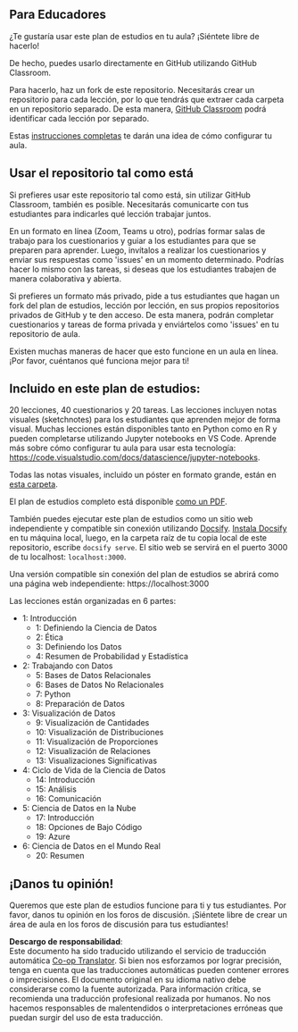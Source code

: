 <!--
CO_OP_TRANSLATOR_METADATA:
{
  "original_hash": "87f157ea00d36c1d12c14390d9852b50",
  "translation_date": "2025-08-24T20:48:06+00:00",
  "source_file": "for-teachers.md",
  "language_code": "es"
}
-->
## Para Educadores

¿Te gustaría usar este plan de estudios en tu aula? ¡Siéntete libre de hacerlo!

De hecho, puedes usarlo directamente en GitHub utilizando GitHub Classroom.

Para hacerlo, haz un fork de este repositorio. Necesitarás crear un repositorio para cada lección, por lo que tendrás que extraer cada carpeta en un repositorio separado. De esta manera, [GitHub Classroom](https://classroom.github.com/classrooms) podrá identificar cada lección por separado.

Estas [instrucciones completas](https://github.blog/2020-03-18-set-up-your-digital-classroom-with-github-classroom/) te darán una idea de cómo configurar tu aula.

## Usar el repositorio tal como está

Si prefieres usar este repositorio tal como está, sin utilizar GitHub Classroom, también es posible. Necesitarás comunicarte con tus estudiantes para indicarles qué lección trabajar juntos.

En un formato en línea (Zoom, Teams u otro), podrías formar salas de trabajo para los cuestionarios y guiar a los estudiantes para que se preparen para aprender. Luego, invítalos a realizar los cuestionarios y enviar sus respuestas como 'issues' en un momento determinado. Podrías hacer lo mismo con las tareas, si deseas que los estudiantes trabajen de manera colaborativa y abierta.

Si prefieres un formato más privado, pide a tus estudiantes que hagan un fork del plan de estudios, lección por lección, en sus propios repositorios privados de GitHub y te den acceso. De esta manera, podrán completar cuestionarios y tareas de forma privada y enviártelos como 'issues' en tu repositorio de aula.

Existen muchas maneras de hacer que esto funcione en un aula en línea. ¡Por favor, cuéntanos qué funciona mejor para ti!

## Incluido en este plan de estudios:

20 lecciones, 40 cuestionarios y 20 tareas. Las lecciones incluyen notas visuales (sketchnotes) para los estudiantes que aprenden mejor de forma visual. Muchas lecciones están disponibles tanto en Python como en R y pueden completarse utilizando Jupyter notebooks en VS Code. Aprende más sobre cómo configurar tu aula para usar esta tecnología: https://code.visualstudio.com/docs/datascience/jupyter-notebooks.

Todas las notas visuales, incluido un póster en formato grande, están en [esta carpeta](../../sketchnotes).

El plan de estudios completo está disponible [como un PDF](../../pdf/readme.pdf).

También puedes ejecutar este plan de estudios como un sitio web independiente y compatible sin conexión utilizando [Docsify](https://docsify.js.org/#/). [Instala Docsify](https://docsify.js.org/#/quickstart) en tu máquina local, luego, en la carpeta raíz de tu copia local de este repositorio, escribe `docsify serve`. El sitio web se servirá en el puerto 3000 de tu localhost: `localhost:3000`.

Una versión compatible sin conexión del plan de estudios se abrirá como una página web independiente: https://localhost:3000

Las lecciones están organizadas en 6 partes:

- 1: Introducción
    - 1: Definiendo la Ciencia de Datos
    - 2: Ética
    - 3: Definiendo los Datos
    - 4: Resumen de Probabilidad y Estadística
- 2: Trabajando con Datos
    - 5: Bases de Datos Relacionales
    - 6: Bases de Datos No Relacionales
    - 7: Python
    - 8: Preparación de Datos
- 3: Visualización de Datos
    - 9: Visualización de Cantidades
    - 10: Visualización de Distribuciones
    - 11: Visualización de Proporciones
    - 12: Visualización de Relaciones
    - 13: Visualizaciones Significativas
- 4: Ciclo de Vida de la Ciencia de Datos
    - 14: Introducción
    - 15: Análisis
    - 16: Comunicación
- 5: Ciencia de Datos en la Nube
    - 17: Introducción
    - 18: Opciones de Bajo Código
    - 19: Azure
- 6: Ciencia de Datos en el Mundo Real
    - 20: Resumen

## ¡Danos tu opinión!

Queremos que este plan de estudios funcione para ti y tus estudiantes. Por favor, danos tu opinión en los foros de discusión. ¡Siéntete libre de crear un área de aula en los foros de discusión para tus estudiantes!

**Descargo de responsabilidad**:  
Este documento ha sido traducido utilizando el servicio de traducción automática [Co-op Translator](https://github.com/Azure/co-op-translator). Si bien nos esforzamos por lograr precisión, tenga en cuenta que las traducciones automáticas pueden contener errores o imprecisiones. El documento original en su idioma nativo debe considerarse como la fuente autorizada. Para información crítica, se recomienda una traducción profesional realizada por humanos. No nos hacemos responsables de malentendidos o interpretaciones erróneas que puedan surgir del uso de esta traducción.